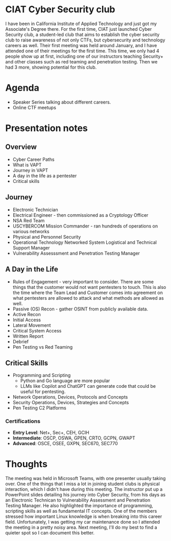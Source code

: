 # CIAT Cyber Security club
I have been in California Institute of Applied Technology and just got my Associate's Degree there. For the first time, CIAT just launched Cyber Security club, a student-led club that aims to establish the cyber security club to raise awareness of not only CTFs, but cybersecurity and technology careers as well. Their first meeting was held around January, and I have attended one of their meetings for the first time. This time, we only had 4 people show up at first, including one of our instructors teaching Security+ and other classes such as red teaming and penetration testing. Then we had 3 more, showing potential for this club.
# Agenda
* Speaker Series talking about different careers.
* Online CTF meetups
# Presentation notes
## Overview
* Cyber Career Paths
* What is VAPT
* Journey in VAPT
* A day in the life as a pentester
* Critical skills
## Journey
* Electronic Technician
* Electrical Engineer - then commissioned as a Cryptology Officer
* NSA Red Team
* USCYBERCOM Mission Commander - ran hundreds of operations on various networks
* Physical and Personnel Security
* Operational Technology Networked System Logistical and Technical Support Manager
* Vulnerability Assesssment and Penetration Testing Manager
## A Day in the Life
* Rules of Engagement - very important to consider. There are some things that the customer would not want pentesters to touch. This is also the time where the Team Lead and Customer comes into agreement on what pentesters are allowed to attack and what methods are allowed as well.
* Passive (OS) Recon - gather OSINT from publicly available data.
* Active Recon
* Initial Access
* Lateral Movement
* Critical System Access
* Written Report
* Debrief
* Pen Testing vs Red Teaming
## Critical Skills
* Programming and Scripting
    * Python and Go language are more popular
    * LLMs like Copilot and ChatGPT can generate code that could be useful for pentesting.
* Network Operations, Devices, Protocols and Concepts
* Security Operations, Devices, Strategies and Concepts
* Pen Testing C2 Platforms
### Certifications
* **Entry Level**: Net+, Sec+, CEH, GCIH
* **Intermediate**: OSCP, OSWA, GPEN, CRTO, GCPN, GWAPT
* **Advanced**: OSCE, OSEE, GXPN, SEC670, SEC770
# Thoughts
The meeting was held in Microsoft Teams, with one presenter usually taking over. One of the things that I miss a lot in joining student clubs is physical interaction, which I didn't have during this meeting. The instructor put up a PowerPoint slides detailing his journey into Cyber Security, from his days as an Electronic Technican to Vulnerability Assessment and Penetration Testing Manager. He also highlighted the importance of programming, scripting skills as well as fundamental IT concepts. One of the members stressed how important Linux knowledge is when breaking into this career field. Unfortunately, I was getting my car maintenance done so I attended the meeting in a pretty noisy area. Next meeting, I'll do my best to find a quieter spot so I can document this better.

